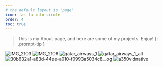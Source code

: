```yaml
---
# the default layout is 'page'
icon: fas fa-info-circle
order: 4
toc: true
---
```


> This is my About page, and here are some of my projects. Enjoy!
{: .prompt-tip }

![IMG_2103](https://github.com/user-attachments/assets/f4611cba-5206-46bb-b42d-558b717dffac)
![IMG_2106](https://github.com/user-attachments/assets/eb3b78ba-95b7-4fdf-bbb7-2a5e1a8a94ad)
![qatar_airways_1](https://github.com/user-attachments/assets/f91314af-1981-49f7-acbb-08c87e5af191)
![qatar_airways_1_alt](https://github.com/user-attachments/assets/5656c2b2-cc33-4206-9bd0-a7fbd38306d1)
![30b632a1-a83d-44ee-a010-f0993a5034c8__og](https://github.com/user-attachments/assets/177110b7-22a0-4145-86c3-7e472bbcbfb3)
![a350vidnative](https://github.com/user-attachments/assets/f0c5d862-7bf0-470f-bcc8-0197bb9fcc86)